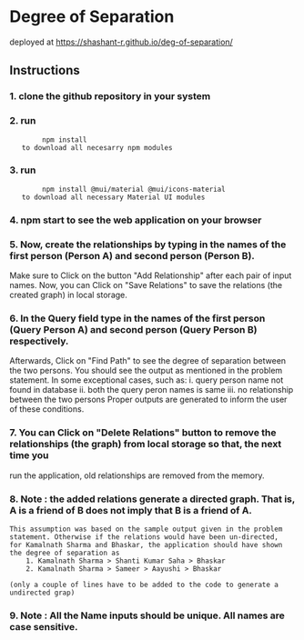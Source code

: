 # Degree of Separation
deployed at  https://shashant-r.github.io/deg-of-separation/
## Instructions 

### 1. clone the github repository in your system
### 2. run
	        npm install
       to download all necesarry npm modules
### 3. run
	        npm install @mui/material @mui/icons-material
       to download all necessary Material UI modules
### 4. npm start to see the web application on your browser
### 5. Now, create the relationships by typing in the names of the first person (Person A) and second person (Person B).
   Make sure to Click on the button "Add Relationship" after each pair of input names. 
   Now, you can Click on "Save Relations" to save the relations (the created graph) in local storage.
### 6. In the Query field type in the names of the first person (Query Person A) and second person (Query Person B) respectively.
   Afterwards, Click on "Find Path" to see the degree of separation between the two persons. 
   You should see the output as mentioned in the problem statement. 
   In some exceptional cases, such as:
	i. 	query person name not found in database
	ii. 	both the query peron names is same
	iii.	no relationship between the two persons
   Proper outputs are generated to inform the user of these conditions.
### 7. You can Click on "Delete Relations" button to remove the relationships (the graph) from local storage so that, the next time you 
   run the application, old relationships are removed from the memory. 

### 8. Note : the added relations generate a directed graph. That is, A is a friend of B does not imply that B is a friend of A.

	This assumption was based on the sample output given in the problem statement. Otherwise if the relations would have been un-directed, 
	for Kamalnath Sharma and Bhaskar, the application should have shown the degree of separation as 
		1. Kamalnath Sharma > Shanti Kumar Saha > Bhaskar
		2. Kamalnath Sharma > Sameer > Aayushi > Bhaskar

	(only a couple of lines have to be added to the code to generate a undirected grap)

### 9. Note : All the Name inputs should be unique. All names are case sensitive. 
